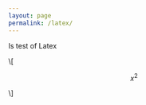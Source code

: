 ```yaml
---
layout: page
permalink: /latex/
---
```


<script src="https://cdn.mathjax.org/mathjax/latest/MathJax.js?config=TeX-AMS-MML_HTMLorMML" type="text/javascript"></script>


Is test of Latex

\\[


$$ x^2 $$


\\]